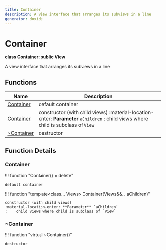 ```yaml
---
title: Container
description: A view interface that arranges its subviews in a line 
generator: doxide
---
```



# Container

**class Container: public View**

A view interface that arranges its subviews in a line

## Functions

| Name | Description |
| ---- | ----------- |
| [Container](#Container) | default container  |
| [Container](#Container) | constructor (with child views) :material-location-enter: **Parameter** `aChildren` :    child views where child is subclass of `View`  |
| [~Container](#_u007eContainer) | destructor  |

## Function Details

### Container<a name="Container"></a>

!!! function "Container() = delete"

    default container

!!! function "template&lt;class... Views&gt; Container(Views&amp;&amp;... aChildren)"

    constructor (with child views)
    :material-location-enter: **Parameter** `aChildren`
    :    child views where child is subclass of `View`

### ~Container<a name="_u007eContainer"></a>

!!! function "virtual ~Container()"

    destructor
